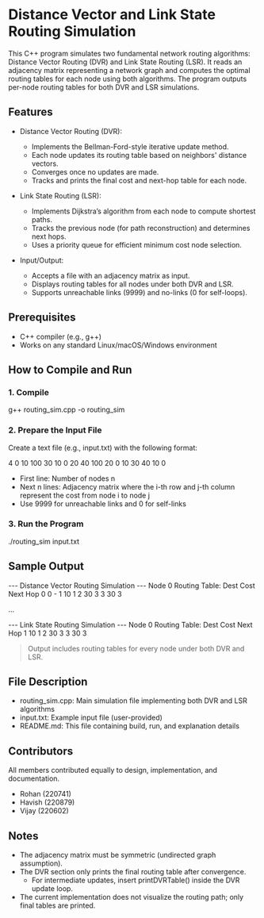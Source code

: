 # Distance Vector and Link State Routing Simulation

This C++ program simulates two fundamental network routing algorithms: Distance Vector Routing (DVR) and Link State Routing (LSR). It reads an adjacency matrix representing a network graph and computes the optimal routing tables for each node using both algorithms. The program outputs per-node routing tables for both DVR and LSR simulations.

## Features

- Distance Vector Routing (DVR):
  - Implements the Bellman-Ford-style iterative update method.
  - Each node updates its routing table based on neighbors' distance vectors.
  - Converges once no updates are made.
  - Tracks and prints the final cost and next-hop table for each node.

- Link State Routing (LSR):
  - Implements Dijkstra’s algorithm from each node to compute shortest paths.
  - Tracks the previous node (for path reconstruction) and determines next hops.
  - Uses a priority queue for efficient minimum cost node selection.

- Input/Output:
  - Accepts a file with an adjacency matrix as input.
  - Displays routing tables for all nodes under both DVR and LSR.
  - Supports unreachable links (9999) and no-links (0 for self-loops).

## Prerequisites

- C++ compiler (e.g., g++)
- Works on any standard Linux/macOS/Windows environment

## How to Compile and Run

### 1. Compile

g++ routing_sim.cpp -o routing_sim

### 2. Prepare the Input File

Create a text file (e.g., input.txt) with the following format:

4
0 10 100 30
10 0 20 40
100 20 0 10
30 40 10 0

- First line: Number of nodes n  
- Next n lines: Adjacency matrix where the i-th row and j-th column represent the cost from node i to node j  
- Use 9999 for unreachable links and 0 for self-links

### 3. Run the Program

./routing_sim input.txt

## Sample Output

--- Distance Vector Routing Simulation ---
Node 0 Routing Table:
Dest  Cost  Next Hop
0  0  -
1  10  1
2  30  3
3  30  3

...

--- Link State Routing Simulation ---
Node 0 Routing Table:
Dest  Cost  Next Hop
1  10  1
2  30  3
3  30  3

> Output includes routing tables for every node under both DVR and LSR.

## File Description

- routing_sim.cpp: Main simulation file implementing both DVR and LSR algorithms  
- input.txt: Example input file (user-provided)  
- README.md: This file containing build, run, and explanation details

## Contributors

All members contributed equally to design, implementation, and documentation.

- Rohan (220741)  
- Havish (220879)  
- Vijay (220602)

## Notes

- The adjacency matrix must be symmetric (undirected graph assumption).  
- The DVR section only prints the final routing table after convergence.  
  - For intermediate updates, insert printDVRTable() inside the DVR update loop.  
- The current implementation does not visualize the routing path; only final tables are printed.